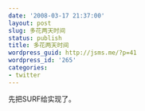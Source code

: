 ```yaml
---
date: '2008-03-17 21:37:00'
layout: post
slug: 多花两天时间
status: publish
title: 多花两天时间
wordpress_guid: http://jsms.me/?p=41
wordpress_id: '265'
categories:
- twitter
---
```


先把SURF给实现了。  

